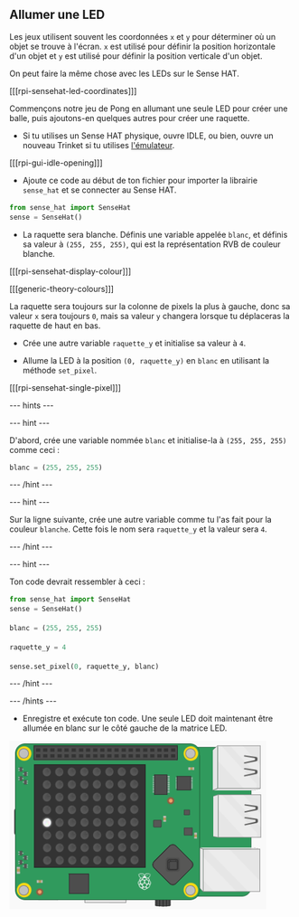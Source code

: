 ## Allumer une LED

Les jeux utilisent souvent les coordonnées `x` et `y` pour déterminer où un objet se trouve à l'écran. `x` est utilisé pour définir la position horizontale d'un objet et `y` est utilisé pour définir la position verticale d'un objet.

On peut faire la même chose avec les LEDs sur le Sense HAT.

[[[rpi-sensehat-led-coordinates]]]

Commençons notre jeu de Pong en allumant une seule LED pour créer une balle, puis ajoutons-en quelques autres pour créer une raquette.

+ Si tu utilises un Sense HAT physique, ouvre IDLE, ou bien, ouvre un nouveau Trinket si tu utilises [l'émulateur](http://trinket.io/sense-hat).

[[[rpi-gui-idle-opening]]]

+ Ajoute ce code au début de ton fichier pour importer la librairie `sense_hat` et se connecter au Sense HAT.

```python
from sense_hat import SenseHat
sense = SenseHat()
```

+ La raquette sera blanche. Définis une variable appelée `blanc`, et définis sa valeur à `(255, 255, 255)`, qui est la représentation RVB de couleur blanche.

[[[rpi-sensehat-display-colour]]]

[[[generic-theory-colours]]]

La raquette sera toujours sur la colonne de pixels la plus à gauche, donc sa valeur `x` sera toujours `0`, mais sa valeur `y` changera lorsque tu déplaceras la raquette de haut en bas.

+ Crée une autre variable `raquette_y` et initialise sa valeur à `4`.

+ Allume la LED à la position `(0, raquette_y)` en `blanc` en utilisant la méthode `set_pixel`.

[[[rpi-sensehat-single-pixel]]]

--- hints ---

--- hint ---

D'abord, crée une variable nommée `blanc` et initialise-la à `(255, 255, 255)` comme ceci :

```python
blanc = (255, 255, 255)
```

--- /hint ---

--- hint ---

Sur la ligne suivante, crée une autre variable comme tu l'as fait pour la couleur `blanche`. Cette fois le nom sera `raquette_y` et la valeur sera `4`.

--- /hint ---

--- hint ---

Ton code devrait ressembler à ceci :

```python
from sense_hat import SenseHat
sense = SenseHat()

blanc = (255, 255, 255)

raquette_y = 4

sense.set_pixel(0, raquette_y, blanc)
```

--- /hint ---

--- /hints ---

+ Enregistre et exécute ton code. Une seule LED doit maintenant être allumée en blanc sur le côté gauche de la matrice LED.

![Une seule LED allumée](images/single-led.png)
